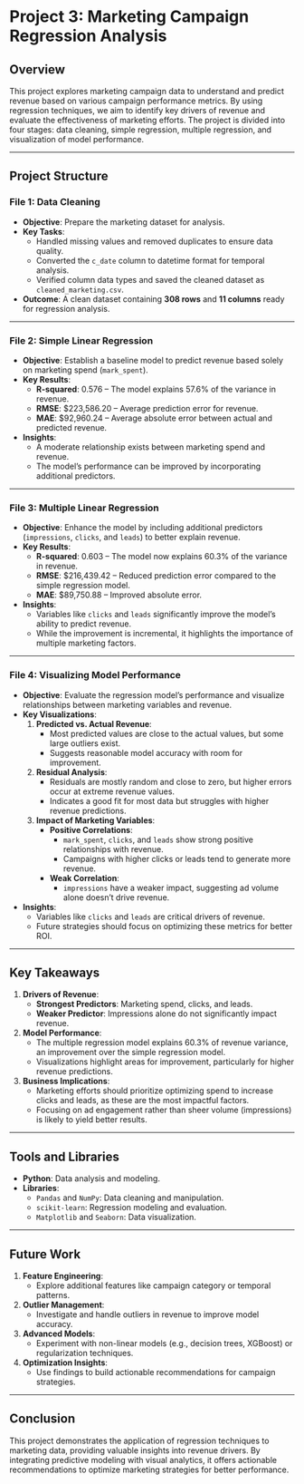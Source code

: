 # Project 3: Marketing Campaign Regression Analysis

## Overview

This project explores marketing campaign data to understand and predict revenue based on various campaign performance metrics. By using regression techniques, we aim to identify key drivers of revenue and evaluate the effectiveness of marketing efforts. The project is divided into four stages: data cleaning, simple regression, multiple regression, and visualization of model performance.

---

## Project Structure

### **File 1: Data Cleaning**
- **Objective**: Prepare the marketing dataset for analysis.
- **Key Tasks**:
  - Handled missing values and removed duplicates to ensure data quality.
  - Converted the `c_date` column to datetime format for temporal analysis.
  - Verified column data types and saved the cleaned dataset as `cleaned_marketing.csv`.
- **Outcome**: A clean dataset containing **308 rows** and **11 columns** ready for regression analysis.

---

### **File 2: Simple Linear Regression**
- **Objective**: Establish a baseline model to predict revenue based solely on marketing spend (`mark_spent`).
- **Key Results**:
  - **R-squared**: 0.576 – The model explains 57.6% of the variance in revenue.
  - **RMSE**: $223,586.20 – Average prediction error for revenue.
  - **MAE**: $92,960.24 – Average absolute error between actual and predicted revenue.
- **Insights**:
  - A moderate relationship exists between marketing spend and revenue.
  - The model’s performance can be improved by incorporating additional predictors.

---

### **File 3: Multiple Linear Regression**
- **Objective**: Enhance the model by including additional predictors (`impressions`, `clicks`, and `leads`) to better explain revenue.
- **Key Results**:
  - **R-squared**: 0.603 – The model now explains 60.3% of the variance in revenue.
  - **RMSE**: $216,439.42 – Reduced prediction error compared to the simple regression model.
  - **MAE**: $89,750.88 – Improved absolute error.
- **Insights**:
  - Variables like `clicks` and `leads` significantly improve the model’s ability to predict revenue.
  - While the improvement is incremental, it highlights the importance of multiple marketing factors.

---

### **File 4: Visualizing Model Performance**
- **Objective**: Evaluate the regression model’s performance and visualize relationships between marketing variables and revenue.
- **Key Visualizations**:
  1. **Predicted vs. Actual Revenue**:
     - Most predicted values are close to the actual values, but some large outliers exist.
     - Suggests reasonable model accuracy with room for improvement.
  2. **Residual Analysis**:
     - Residuals are mostly random and close to zero, but higher errors occur at extreme revenue values.
     - Indicates a good fit for most data but struggles with higher revenue predictions.
  3. **Impact of Marketing Variables**:
     - **Positive Correlations**:
       - `mark_spent`, `clicks`, and `leads` show strong positive relationships with revenue.
       - Campaigns with higher clicks or leads tend to generate more revenue.
     - **Weak Correlation**:
       - `impressions` have a weaker impact, suggesting ad volume alone doesn’t drive revenue.
- **Insights**:
  - Variables like `clicks` and `leads` are critical drivers of revenue.
  - Future strategies should focus on optimizing these metrics for better ROI.

---

## Key Takeaways

1. **Drivers of Revenue**:
   - **Strongest Predictors**: Marketing spend, clicks, and leads.
   - **Weaker Predictor**: Impressions alone do not significantly impact revenue.
2. **Model Performance**:
   - The multiple regression model explains 60.3% of revenue variance, an improvement over the simple regression model.
   - Visualizations highlight areas for improvement, particularly for higher revenue predictions.
3. **Business Implications**:
   - Marketing efforts should prioritize optimizing spend to increase clicks and leads, as these are the most impactful factors.
   - Focusing on ad engagement rather than sheer volume (impressions) is likely to yield better results.

---

## Tools and Libraries

- **Python**: Data analysis and modeling.
- **Libraries**:
  - `Pandas` and `NumPy`: Data cleaning and manipulation.
  - `scikit-learn`: Regression modeling and evaluation.
  - `Matplotlib` and `Seaborn`: Data visualization.

---

## Future Work

1. **Feature Engineering**:
   - Explore additional features like campaign category or temporal patterns.
2. **Outlier Management**:
   - Investigate and handle outliers in revenue to improve model accuracy.
3. **Advanced Models**:
   - Experiment with non-linear models (e.g., decision trees, XGBoost) or regularization techniques.
4. **Optimization Insights**:
   - Use findings to build actionable recommendations for campaign strategies.

---

## Conclusion

This project demonstrates the application of regression techniques to marketing data, providing valuable insights into revenue drivers. By integrating predictive modeling with visual analytics, it offers actionable recommendations to optimize marketing strategies for better performance.
